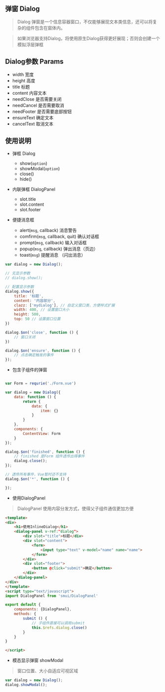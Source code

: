 ## 弹窗 Dialog

> Dialog 弹窗是一个信息容器窗口，不仅能够展现文本类信息，还可以将复杂的组件包含在窗体内。

> 如果浏览器支持Dialog，将使用原生Dialog获得更好展现；否则会创建一个模拟浮层弹框


## Dialog参数 Params

* width 宽度
* height 高度
* title 标题
* content 内容文本
* needClose 是否需要关闭
* needCancel 是否需要取消
* needFooter 是否需要底部按钮
* ensureText 确定文本
* cancelText 取消文本

## 使用说明

- 弹框 Dialog
    - show(`option`)
    - showModal(`option`)
    - close()
    - hide()

- 内联弹框 DialogPanel 
    - slot.title
    - slot.content
    - slot.footer

- 便捷消息框
    - alert(`msg`, callback) 消息警告
    - comfirm(`msg`, callback, quit) 确认对话框
    - prompt(`msg`, callback) 输入对话框
    - popup(`msg`, callback) 弹出消息（页边）
    - toast(`msg`) 提醒消息 （闪出消息）



```js
var dialog = new Dialog();

// 无显示参数
// dialog.show();

// 配置显示参数
dialog.show({
    title: '标题',
    content: '内容部分',
    clazz: ['mydialog'], // 自定义窗口类，方便样式扩展
    width: 400, // 设置窗口大小
    height: 500,
    top: 50 // 设置窗口位置
})

dialog.$on('close', function () {
    // 窗口关闭
})

dialog.$on('ensure', function () {
    // 点击确定触发的事件
});

```

* 包含子组件的弹窗

```js

var Form = requrie('./Form.vue')

var dialog = new Dialog({
    data: function () {
        return {
            data: {
                item: {}
            }
        }
    },
    components: {
        ContentView: Form
    }
});

dialog.$on('finished', function () {
    // finished 是Form 组件透传出得事件
    dialog.close();
});

// 透传所有事件，Vue暂时还不支持
dialog.$on('*', function () {

});

```


* 使用DialogPanel

> DialogPanel 使用内容分发方式，使得父子组件通信更加方便

```html
<template>
<div>
    <h1>使用InlineDialog</h1>
    <dialog-panel v-ref:"dialog">
        <div slot="title">标题</div>
        <div slot="content">
            <form>
                <input type="text" v-model="name" name="name">
            </form>
        </div>
        <div slot="footer">
            <button @click="submit">确定</button>
        </div>
    </dialog-panel>
</div>
</template>
<script type="text/javascript">
import DialogPanel from 'smui/DialogPanel'

export default {
    components: {DialogPanel},
    methods: {
        submit () {
            // 子组件直接可以调用submit
            this.$refs.dialog.close()
        }
    }
}

</script>

```

* 模态显示弹窗 showModal

> 窗口位置、大小自适应可视区域


```js
var dialog = new Dialog();
dialog.showModal();

```